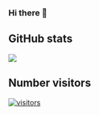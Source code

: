 ### Hi there 👋

## GitHub stats
![](https://github-readme-streak-stats.herokuapp.com/?user=luis-dhr&theme=radical&hide_border=true)<br/>

## Number visitors
[![visitors](https://visitcount.itsvg.in/api?id=luis-dhr&icon=5&color=5)](https://visitcount.itsvg.in)
